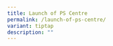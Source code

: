 ```yaml
---
title: Launch of PS Centre
permalink: /launch-of-ps-centre/
variant: tiptap
description: ""
---
```

